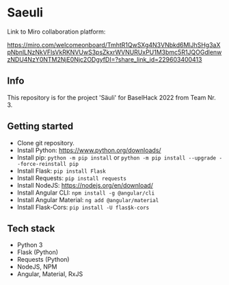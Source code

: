 # Saeuli

Link to Miro collaboration platform: 

https://miro.com/welcomeonboard/TmhtR1QwSXg4N3VNbkd6MlJhSHg3aXpNbnlLNzNkVFlsVkRKNVUwS3psZkxrWVNURUxPU1M3bmc5R1JQOGdlenwzNDU4NzY0NTM2NjE0Njc2ODgyfDI=?share_link_id=229603400413

## Info
This repository is for the project 'Säuli' for BaselHack 2022 from Team Nr. 3.

## Getting started
- Clone git repository.
- Install Python: https://www.python.org/downloads/
- Install pip: `python -m pip install` or `python -m pip install --upgrade --force-reinstall pip` 
- Install Flask: `pip install Flask` 
- Install Requests: `pip install requests` 
- Install NodeJS: https://nodejs.org/en/download/
- Install Angular CLI: `npm install -g @angular/cli` 
- Install Angular Material: `ng add @angular/material` 
- Install Flask-Cors: `pip install -U flas$k-cors` 

## Tech stack
- Python 3
- Flask (Python)
- Requests (Python)
- NodeJS, NPM
- Angular, Material, RxJS
    

